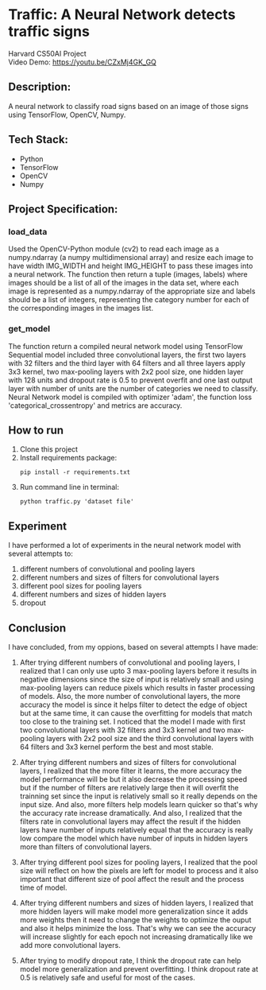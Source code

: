 # Traffic: A Neural Network detects traffic signs

Harvard CS50AI Project\
Video Demo: https://youtu.be/CZxMj4GK_GQ

## Description:

A neural network to classify road signs based on an image of those signs using TensorFlow, OpenCV, Numpy.

## Tech Stack:

* Python
* TensorFlow
* OpenCV
* Numpy

## Project Specification:

### load_data
Used the OpenCV-Python module (cv2) to read each image as a numpy.ndarray (a numpy multidimensional array) and resize each image to have width IMG_WIDTH and height IMG_HEIGHT to pass these images into a neural network. The function then return a tuple (images, labels) where images should be a list of all of the images in the data set, where each image is represented as a numpy.ndarray of the appropriate size and labels should be a list of integers, representing the category number for each of the corresponding images in the images list.

### get_model
The function return a compiled neural network model using TensorFlow Sequential model included three convolutional layers, the first two layers with 32 filters and the third layer with 64 filters and all three layers apply 3x3 kernel, two max-pooling layers with 2x2 pool size, one hidden layer with 128 units and dropout rate is 0.5 to prevent overfit and one last output layer with number of units are the number of categories we need to classify. Neural Network model is compiled with optimizer 'adam', the function loss 'categorical_crossentropy' and metrics are accuracy.

## How to run

1. Clone this project
2. Install requirements package:
   ```
   pip install -r requirements.txt
   ```
3. Run command line in terminal:
   ```
   python traffic.py 'dataset file'
   ```

## Experiment
I have performed a lot of experiments in the neural network model with several attempts to:

1. different numbers of convolutional and pooling layers
2. different numbers and sizes of filters for convolutional layers
3. different pool sizes for pooling layers
4. different numbers and sizes of hidden layers
5. dropout

## Conclusion
I have concluded, from my oppions, based on several attempts I have made:

1. After trying different numbers of convolutional and pooling layers, I realized that I can only use upto 3 max-pooling layers before it results in negative dimensions since the size of input is relatively small and using max-pooling layers can reduce pixels which results in faster processing of models. Also, the more number of convolutional layers, the more accuracy the model is since it helps filter to detect the edge of object but at the same time, it can cause the overfitting for models that match too close to the training set. I noticed that the model I made with first two convolutional layers with 32 filters and 3x3 kernel and two max-pooling layers with 2x2 pool size and the third convolutional layers with 64 filters and 3x3 kernel perform the best and most stable.

2. After trying different numbers and sizes of filters for convolutional layers, I realized that the more filter it learns, the more accuracy the model performance will be but it also decrease the processing speed but if the number of filters are relatively large then it will overfit the trainning set since the input is relatively small so it really depends on the input size. And also, more filters help models learn quicker so that's why the accuracy rate increase dramatically. And also, I realized that the filters rate in convolutional layers may affect the result if the hidden layers have number of inputs relatively equal that the accuracy is really low compare the model which have number of inputs in hidden layers more than filters of convolutional layers.

3. After trying different pool sizes for pooling layers, I realized that the pool size will reflect on how the pixels are left for model to process and it also important that different size of pool affect the result and the process time of model.

4. After trying different numbers and sizes of hidden layers, I realized that more hidden layers will make model more generalization since it adds more weights then it need to change the weights to optimize the ouput and also it helps minimize the loss. That's why we can see the accuracy will increase slightly for each epoch not increasing dramatically like we add more convolutional layers.

5. After trying to modify dropout rate, I think the dropout rate can help model more generalization and prevent overfitting. I think dropout rate at 0.5 is relatively safe and useful for most of the cases.

